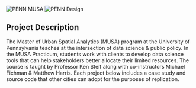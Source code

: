 ![PENN MUSA]("/img/musa_logo.png?raw=true")
![PENN Design]("/img/design_logo_bw.png?raw=true")
## Project Description
The Master of Urban Spatial Analytics (MUSA) program at the University of Pennsylvania teaches at the intersection of data science & public policy. In the MUSA Practicum, students work with clients to develop data science tools that can help stakeholders better allocate their limited resources. The course is taught by Professor Ken Steif along with co-instructors Michael Fichman & Matthew Harris. Each project below includes a case study and source code that other cities can adopt for the purposes of replication.

